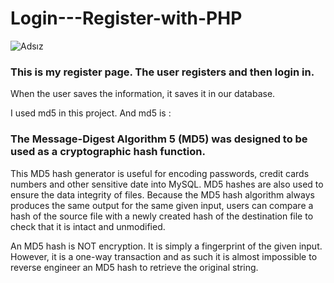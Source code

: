 # Login---Register-with-PHP
![Adsız](https://user-images.githubusercontent.com/43685404/54233147-60af9a80-451d-11e9-8baf-f9de5079d602.png)

### This is my register page. The user registers and then login in. 
When the user saves the information, it saves it in our database.

I used md5 in this project. And md5 is : 
### The Message-Digest Algorithm 5 (MD5) was designed to be used as a cryptographic hash function.
This MD5 hash generator is useful for encoding passwords, credit cards numbers and other sensitive date into MySQL.
MD5 hashes are also used to ensure the data integrity of files. Because the MD5 hash algorithm always produces the same output for the same given input, users can compare a hash of the source file with a newly created hash of the destination file to check that it is intact and unmodified.

An MD5 hash is NOT encryption. It is simply a fingerprint of the given input. However, it is a one-way transaction and as such it is almost impossible to reverse engineer an MD5 hash to retrieve the original string.
